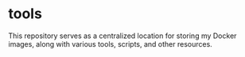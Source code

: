 # tools
 This repository serves as a centralized location for storing my Docker images, along with various tools, scripts, and other resources.
